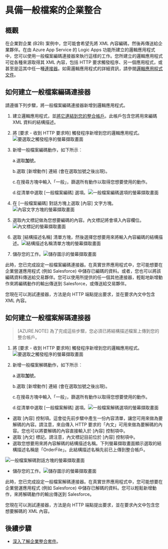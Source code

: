 <properties
	pageTitle="了解如何使用企業整合套件與 Logic Apps 編碼或解碼一般檔案 |Microsoft Azure App Service |Microsoft Azure"
	description="使用企業整合套件與 Logic Apps 的功能編碼或解碼一般檔案"
	services="app-service\logic"
	documentationCenter=".net,nodejs,java"
	authors="msftman"
	manager="erikre"
	editor="cgronlun"/>

<tags 
	ms.service="logic-apps" 
	ms.workload="integration" 
	ms.tgt_pltfrm="na" 
	ms.devlang="na" 
	ms.topic="article" 
	ms.date="07/08/2016" 
	ms.author="deonhe"/>

# 具備一般檔案的企業整合

## 概觀

在企業對企業 (B2B) 案例中，您可能會希望先將 XML 內容編碼，然後再傳送給企業夥伴。在由 Azure App Service 的 Logic Apps 功能所建立的邏輯應用程式中，您可以使用一般檔案編碼連接器來執行這樣的工作。您所建立的邏輯應用程式可從各種來源取得其 XML 內容，包括 HTTP 要求觸發程序、另一個應用程式，或甚至是這其中任一種[連接器](../connectors/apis-list.md)。如需邏輯應用程式的詳細資訊，請參閱[邏輯應用程式文件](./app-service-logic-what-are-logic-apps.md "深入了解 Logic Apps")。

## 如何建立一般檔案編碼連接器

請遵循下列步驟，將一般檔案編碼連接器新增到邏輯應用程式。

1. 建立邏輯應用程式，並[將它連結到您的整合帳戶](./app-service-logic-enterprise-integration-accounts.md "了解如何將整合帳戶連結到邏輯應用程式")。此帳戶包含您將用來編碼 XML 資料的結構描述。
2. 將 [要求 - 收到 HTTP 要求時] 觸發程序新增到您的邏輯應用程式。![要選取之觸發程序的螢幕擷取畫面](./media/app-service-logic-enterprise-integration-flatfile/flatfile-1.png)
3. 新增一般檔案編碼動作，如下所示︰

    a.選取**加**號。

	b.選取 [新增動作] 連結 (會在選取加號之後出現)。

	c.在搜尋方塊中輸入「一般」，篩選所有動作以取得您想要使用的動作。

	d.從清單中選取 [一般檔案編碼] 選項。![一般檔案編碼選項的螢幕擷取畫面](./media/app-service-logic-enterprise-integration-flatfile/flatfile-2.png)
4. 在 [一般檔案編碼] 對話方塊上選取 [內容] 文字方塊。![內容文字方塊的螢幕擷取畫面](./media/app-service-logic-enterprise-integration-flatfile/flatfile-3.png)
5. 選取內文標記做為您想要編碼的內容。內文標記將會填入內容欄位。![內文標記的螢幕擷取畫面](./media/app-service-logic-enterprise-integration-flatfile/flatfile-4.png)
6. 選取 [結構描述名稱] 清單方塊，然後選擇您想要用來將輸入內容編碼的結構描述。![結構描述名稱清單方塊的螢幕擷取畫面](./media/app-service-logic-enterprise-integration-flatfile/flatfile-5.png)
7. 儲存您的工作。![儲存圖示的螢幕擷取畫面](./media/app-service-logic-enterprise-integration-flatfile/flatfile-6.png)

此時，您已完成設定一般檔案編碼連接器。在真實世界應用程式中，您可能想要在企業營運應用程式 (例如 Salesforce) 中儲存已編碼的資料。或者，您也可以將該編碼資料傳送給交易夥伴。您可以使用所提供的任一個其他連接器，輕鬆地新增動作來將編碼動作的輸出傳送到 Salesforce，或傳送給交易夥伴。

您現在可以測試連接器，方法是向 HTTP 端點提出要求，並在要求內文中包含 XML 內容。

## 如何建立一般檔案解碼連接器

>[AZURE.NOTE] 為了完成這些步驟，您必須已將結構描述檔案上傳到您的整合帳戶。

1. 將 [要求 - 收到 HTTP 要求時] 觸發程序新增到您的邏輯應用程式。![要選取之觸發程序的螢幕擷取畫面](./media/app-service-logic-enterprise-integration-flatfile/flatfile-1.png)
2. 新增一般檔案解碼動作，如下所示︰

    a.選取**加**號。

	b.選取 [新增動作] 連結 (會在選取加號之後出現)。

	c.在搜尋方塊中輸入「一般」，篩選所有動作以取得您想要使用的動作。

	d.從清單中選取 [一般檔案解碼] 選項。![一般檔案解碼選項的螢幕擷取畫面](./media/app-service-logic-enterprise-integration-flatfile/flatfile-2.png)
- 選取 [內容] 控制項。這會從先前步驟中產生一份內容清單，讓您可用來做為要解碼的內容。請注意，來自傳入 HTTP 要求的「內文」可用來做為要解碼的內容。您也可以將要解碼的內容直接輸入於 [內容] 控制項中。
- 選取 [內文] 標記。請注意，內文標記目前位於 [內容] 控制項中。
- 選取您想要用來將內容解碼的結構描述名稱。下列螢幕擷取畫面顯示選取的結構描述名稱是「OrderFile」。此結構描述名稱先前已上傳到整合帳戶。

 ![一般檔案解碼對話方塊的螢幕擷取畫面](./media/app-service-logic-enterprise-integration-flatfile/flatfile-decode-1.png)
- 儲存您的工作。![儲存圖示的螢幕擷取畫面](./media/app-service-logic-enterprise-integration-flatfile/flatfile-6.png)

此時，您已完成設定一般檔案解碼連接器。在真實世界應用程式中，您可能想要在企業營運應用程式 (例如 Salesforce) 中儲存已解碼的資料。您可以輕鬆新增動作，來將解碼動作的輸出傳送到 Salesforce。

您現在可以測試連接器，方法是向 HTTP 端點提出要求，並在要求內文中包含您想要解碼的 XML 內容。

## 後續步驟
- [深入了解企業整合套件](./app-service-logic-enterprise-integration-overview.md "了解企業整合套件")。

<!---HONumber=AcomDC_0803_2016-->